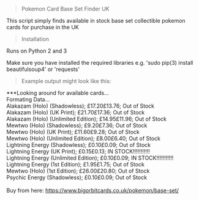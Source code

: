> Pokemon Card Base Set Finder UK

This script simply finds available in stock base set collectible pokemon cards for purchase in the UK

> Installation 

Runs on Python 2 and 3

Make sure you have installed the required libraries e.g. 'sudo pip(3) install beautifulsoup4' or 'requests'

> Example output might look like this: <br/> 

***Looking around for available cards...<br/>
Formating Data...<br/>
Alakazam (Holo) (Shadowless); £17.20£13.76; Out of Stock<br/>
Alakazam (Holo) (UK Print); £21.70£17.36; Out of Stock<br/>
Alakazam (Holo) (Unlimited Edition); £14.95£11.96; Out of Stock<br/>
Mewtwo (Holo) (Shadowless); £9.20£7.36; Out of Stock<br/>
Mewtwo (Holo) (UK Print); £11.60£9.28; Out of Stock<br/>
Mewtwo (Holo) (Unlimited Edition); £8.00£6.40; Out of Stock<br/>
Lightning Energy (Shadowless); £0.10£0.09; Out of Stock<br/>
Lightning Energy (UK Print); £0.15£0.13; IN STOCK!!!!!!!!!!!<br/>
Lightning Energy (Unlimited Edition); £0.10£0.09; IN STOCK!!!!!!!!!!!<br/>
Lightning Energy (1st Edition); £1.95£1.75; Out of Stock<br/>
Mewtwo (Holo) (1st Edition); £26.00£20.80; Out of Stock<br/>
Psychic Energy (Shadowless); £0.10£0.09; Out of Stock<br/>
<br/>
Buy from here: https://www.bigorbitcards.co.uk/pokemon/base-set/
